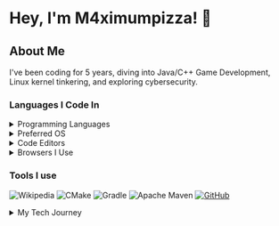 # Hey, I'm M4ximumpizza! 👋

## About Me
I've been coding for 5 years, diving into Java/C++ Game Development, Linux kernel tinkering, and exploring cybersecurity.

### Languages I Code In
<details>
  <summary>Programming Languages</summary>

  ![Top Languages](https://github-readme-stats.vercel.app/api/top-langs/?username=m4ximumpizza&langs_count=8)
  ![C++](https://img.shields.io/badge/c++-%2300599C.svg?style=for-the-badge&logo=c%2B%2B&logoColor=white)
  ![C](https://img.shields.io/badge/c-%2300599C.svg?style=for-the-badge&logo=c&logoColor=white)
  ![Java](https://img.shields.io/badge/java-%23ED8B00.svg?style=for-the-badge&logo=openjdk&logoColor=white)
  ![Kotlin](https://img.shields.io/badge/kotlin-%237F52FF.svg?style=for-the-badge&logo=kotlin&logoColor=white)
  ![AssemblyScript](https://img.shields.io/badge/assembly%20script-%23000000.svg?style=for-the-badge&logo=assemblyscript&logoColor=white)
</details>

<details>
  <summary>Preferred OS</summary>

  ![Arch Linux](https://img.shields.io/badge/Arch%20Linux-1793D1?logo=arch-linux&logoColor=fff&style=for-the-badge)
  ![Windows 11](https://img.shields.io/badge/Windows%2011-%230079d5.svg?style=for-the-badge&logo=Windows%2011&logoColor=white)
</details>

<details>
  <summary>Code Editors</summary>

  ![Neovim](https://img.shields.io/badge/NeoVim-%2357A143.svg?&style=for-the-badge&logo=neovim&logoColor=white)
  ![IntelliJ IDEA](https://img.shields.io/badge/IntelliJIDEA-000000.svg?style=for-the-badge&logo=intellij-idea&logoColor=white)
  ![Eclipse](https://img.shields.io/badge/Eclipse-FE7A16.svg?style=for-the-badge&logo=Eclipse&logoColor=white)
</details>

<details>
  <summary>Browsers I Use</summary>
  
  ![Firefox](https://img.shields.io/badge/Firefox-FF7139?style=for-the-badge&logo=Firefox-Browser&logoColor=white)
  ![Tor](https://img.shields.io/badge/Tor-7D4698?style=for-the-badge&logo=Tor-Browser&logoColor=white)
  ![Google](https://img.shields.io/badge/google-4285F4?style=for-the-badge&logo=google&logoColor=white)
</details>

### Tools I use
![Wikipedia](https://img.shields.io/badge/Wikipedia-%23000000.svg?style=for-the-badge&logo=wikipedia&logoColor=white)
![CMake](https://img.shields.io/badge/CMake-%23008FBA.svg?style=for-the-badge&logo=cmake&logoColor=white)
![Gradle](https://img.shields.io/badge/Gradle-02303A.svg?style=for-the-badge&logo=Gradle&logoColor=white)
![Apache Maven](https://img.shields.io/badge/Apache%20Maven-C71A36?style=for-the-badge&logo=Apache%20Maven&logoColor=white)
[![GitHub](https://img.shields.io/badge/github-%23121011.svg?style=for-the-badge&logo=github&logoColor=white)](https://github.com/m4ximumpizza)

<details>
  <summary>My Tech Journey</summary>

I began my journey five years ago with Code.org, diving into web development basics (HTML, CSS, JavaScript). Crafting class <br>
websites gave me a grasp of browser mechanisms.

Curiosity led me to Linux in the subsequent winter, where I delved into the kernel, mastering Bash and Linux's infrastructure. <br>
This sparked my interest in computer inner workings.

For three years, I focused on understanding computer architecture. In 2021, I explored Scratch, creating Geometry Dash levels <br>
and using Python for game mods—a passion that continues.

Mastering Java and Kotlin in 2022 expanded my programming skills. Exploring Minecraft mechanics, I engaged with Mojang's <br>
projects, diving into Brigadier and DatafixerUpper.

Spring 2023 saw me diving deeper into Computer Science, particularly with C++. Now, I'm deeply involved in Cyber Security, <br>
learning LLVM compiler infrastructure, and contributing to a Java Library in the FCCL project.

My journey's ongoing, evolving as I explore new realms in the digital landscape.
</details>
